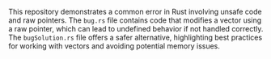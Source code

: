 This repository demonstrates a common error in Rust involving unsafe code and raw pointers.  The `bug.rs` file contains code that modifies a vector using a raw pointer, which can lead to undefined behavior if not handled correctly. The `bugSolution.rs` file offers a safer alternative, highlighting best practices for working with vectors and avoiding potential memory issues.